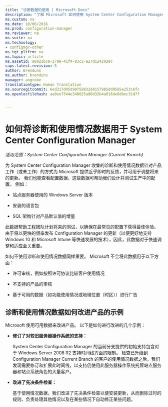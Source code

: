 ```yaml
---
title: "诊断数据的使用 | Microsoft Docs"
description: "了解 Microsoft 如何使用 System Center Configuration Manager 收集的诊断和使用情况数据。"
ms.custom: na
ms.date: 10/06/2016
ms.prod: configuration-manager
ms.reviewer: na
ms.suite: na
ms.technology:
- configmgr-other
ms.tgt_pltfrm: na
ms.topic: article
ms.assetid: a8021bc8-2799-41f4-83c2-e27d1242028c
caps.latest.revision: 5
author: Brenduns
ms.author: brenduns
manager: angrobe
translationtype: Human Translation
ms.sourcegitcommit: 6ed317d45d90758832d4157985dd95d5e253c6fc
ms.openlocfilehash: aa0ee7544e348025a80d32b4a816de6dbec31d7f


---
```

# <a name="how-diagnostics-and-usage-data-is-used-for-system-center-configuration-manager"></a>如何将诊断和使用情况数据用于 System Center Configuration Manager

*适用范围：System Center Configuration Manager (Current Branch)*

为 System Center Configuration Manager 收集的诊断和使用情况数据针对产品工作（或未工作）的方式为 Microsoft 提供近乎即时的反馈，并可用于调整将来的更新。 我们也能查看配置数据，这些数据可帮助我们设计并测试生产中的配置。 例如：  

-   站点服务器使用的 Windows Server 版本  

-   安装的语言包  

-   SQL 架构针对产品默认值的增量  

此数据帮助工程团队计划将来的测试，以确保在最常见的配置下获得最佳体验。 由于将以更快的频率发布 Configuration Manager 的更新（以便更好地支持 Windows 10 和 Microsoft Intune 等快速发展的技术），因此，此数据对于快速调整和适应至关重要。  

如何不使用诊断和使用情况数据同样重要。 Microsoft 不会将此数据用于以下方面：  

-   许可审核，例如按照许可协议比较客户使用情况  

-   不支持的产品的审核  

-   基于可用的数据（如功能使用情况或地理位置（时区））进行广告  

##  <a name="a-namebkmkimprovea-examples-of-how-diagnostics-and-usage-data-is-improving-the-product"></a><a name="bkmk_improve"></a> 诊断和使用情况数据如何改进产品的示例  
Microsoft 使用可用数据来改进产品。 以下是如何进行改进的几个示例：  

-   **修订了对较旧服务器操作系统的支持：**  

     System Center Configuration Manager 的当前分支提供的初始支持包含对于 Windows Server 2008 R2 支持时间线方面的限制。 检查已升级到 Configuration Manager Current Branch 的客户的使用情况数据之后，我们发现需要修订和扩展此时间线，以支持仍使用此服务器操作系统托管站点服务器和站点系统角色的大量客户。  

-   **改进了先决条件检查：**  

     基于使用情况数据，我们改进了先决条件检查以便安装更新，从而删除过时的规则、负责处理其他情况以及在某些情况下自动修正某些问题。  



<!--HONumber=Dec16_HO3-->


